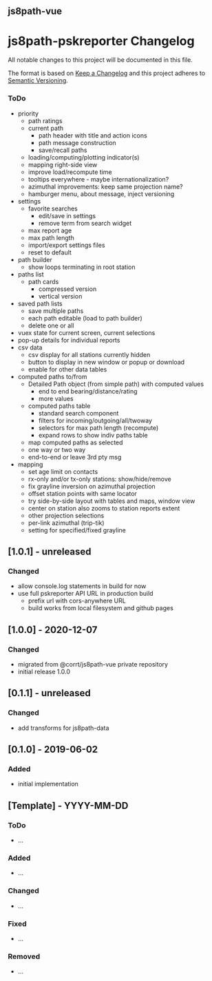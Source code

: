 ## js8path-vue

# js8path-pskreporter Changelog
All notable changes to this project will be documented in this file.

The format is based on [Keep a Changelog](http://keepachangelog.com/en/1.0.0/)
and this project adheres to [Semantic Versioning](http://semver.org/spec/v2.0.0.html).

### ToDo
 - priority
   - path ratings
   - current path
     - path header with title and action icons
     - path message construction
     - save/recall paths
   - loading/computing/plotting indicator(s)
   - mapping right-side view
   - improve load/recompute time
   - tooltips everywhere - maybe internationalization?
   - azimuthal improvements: keep same projection name?
   - hamburger menu, about message, inject versioning
 - settings
   - favorite searches
     - edit/save in settings
     - remove term from search widget
   - max report age
   - max path length
   - import/export settings files
   - reset to default
 - path builder
   - show loops terminating in root station
 - paths list
    - path cards
      - compressed version
      - vertical version
  - saved path lists
    - save multiple paths
    - each path editable (load to path builder)
    - delete one or all
 - vuex state for current screen, current selections
 - pop-up details for individual reports
 - csv data
   - csv display for all stations currently hidden
   - button to display in new window or popup or download
   - enable for other data tables
 - computed paths to/from
   - Detailed Path object (from simple path) with computed values
     - end to end bearing/distance/rating
     - more values
   - computed paths table
     - standard search component
     - filters for incoming/outgoing/all/twoway 
     - selectors for max path length (recompute)
     - expand rows to show indiv paths table
   - map computed paths as selected 
   - one way or two way
   - end-to-end or leave 3rd pty msg
 - mapping
   - set age limit on contacts
   - rx-only and/or tx-only stations: show/hide/remove
   - fix grayline inversion on azimuthal projection
   - offset station points with same locator
   - try side-by-side layout with tables and maps, window view
   - center on station also zooms to station reports extent
   - other projection selections
   - per-link azimuthal (trip-tik)
   - setting for specified/fixed grayline

## [1.0.1] - unreleased

### Changed
- allow console.log statements in build for now
- use full pskreporter API URL in production build
  - prefix url with cors-anywhere URL
  - build works from local filesystem and github pages

## [1.0.0] - 2020-12-07

### Changed
- migrated from @corrt/js8path-vue private repository
- initial release 1.0.0
   
## [0.1.1] - unreleased

### Changed
- add transforms for js8path-data

## [0.1.0] - 2019-06-02

### Added
- initial implementation 

## [Template] - YYYY-MM-DD

### ToDo
- ...

### Added
- ...

### Changed
- ...

### Fixed
- ...

### Removed
- ...

